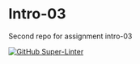 # Intro-03
Second repo for assignment intro-03


[![GitHub Super-Linter](https://github.com/ross-wen/Intro-03/workflows/Lint%20Code%20Base/badge.svg)](https://github.com/marketplace/actions/super-linter)
